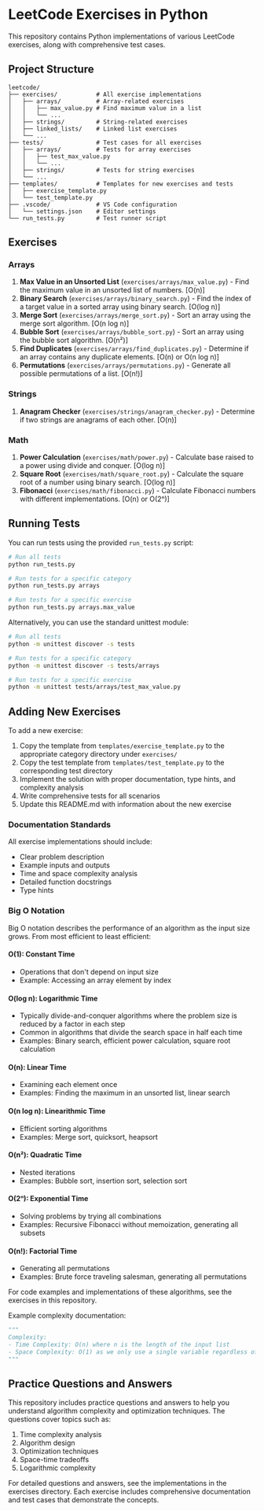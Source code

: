 # LeetCode Exercises in Python

This repository contains Python implementations of various LeetCode exercises, along with comprehensive test cases.

## Project Structure

```
leetcode/
├── exercises/           # All exercise implementations
│   ├── arrays/          # Array-related exercises
│   │   ├── max_value.py # Find maximum value in a list
│   │   └── ...
│   ├── strings/         # String-related exercises
│   ├── linked_lists/    # Linked list exercises
│   └── ...
├── tests/               # Test cases for all exercises
│   ├── arrays/          # Tests for array exercises
│   │   ├── test_max_value.py
│   │   └── ...
│   ├── strings/         # Tests for string exercises
│   └── ...
├── templates/           # Templates for new exercises and tests
│   ├── exercise_template.py
│   └── test_template.py
├── .vscode/             # VS Code configuration
│   └── settings.json    # Editor settings
└── run_tests.py         # Test runner script
```

## Exercises

### Arrays
1. **Max Value in an Unsorted List** (`exercises/arrays/max_value.py`) - Find the maximum value in an unsorted list of numbers. [O(n)]
2. **Binary Search** (`exercises/arrays/binary_search.py`) - Find the index of a target value in a sorted array using binary search. [O(log n)]
3. **Merge Sort** (`exercises/arrays/merge_sort.py`) - Sort an array using the merge sort algorithm. [O(n log n)]
4. **Bubble Sort** (`exercises/arrays/bubble_sort.py`) - Sort an array using the bubble sort algorithm. [O(n²)]
5. **Find Duplicates** (`exercises/arrays/find_duplicates.py`) - Determine if an array contains any duplicate elements. [O(n) or O(n log n)]
6. **Permutations** (`exercises/arrays/permutations.py`) - Generate all possible permutations of a list. [O(n!)]

### Strings
1. **Anagram Checker** (`exercises/strings/anagram_checker.py`) - Determine if two strings are anagrams of each other. [O(n)]

### Math
1. **Power Calculation** (`exercises/math/power.py`) - Calculate base raised to a power using divide and conquer. [O(log n)]
2. **Square Root** (`exercises/math/square_root.py`) - Calculate the square root of a number using binary search. [O(log n)]
3. **Fibonacci** (`exercises/math/fibonacci.py`) - Calculate Fibonacci numbers with different implementations. [O(n) or O(2ⁿ)]

## Running Tests

You can run tests using the provided `run_tests.py` script:

```bash
# Run all tests
python run_tests.py

# Run tests for a specific category
python run_tests.py arrays

# Run tests for a specific exercise
python run_tests.py arrays.max_value
```

Alternatively, you can use the standard unittest module:

```bash
# Run all tests
python -m unittest discover -s tests

# Run tests for a specific category
python -m unittest discover -s tests/arrays

# Run tests for a specific exercise
python -m unittest tests/arrays/test_max_value.py
```

## Adding New Exercises

To add a new exercise:

1. Copy the template from `templates/exercise_template.py` to the appropriate category directory under `exercises/`
2. Copy the test template from `templates/test_template.py` to the corresponding test directory
3. Implement the solution with proper documentation, type hints, and complexity analysis
4. Write comprehensive tests for all scenarios
5. Update this README.md with information about the new exercise

### Documentation Standards

All exercise implementations should include:

- Clear problem description
- Example inputs and outputs
- Time and space complexity analysis
- Detailed function docstrings
- Type hints

### Big O Notation

Big O notation describes the performance of an algorithm as the input size grows. From most efficient to least efficient:

#### O(1): Constant Time
- Operations that don't depend on input size
- Example: Accessing an array element by index

#### O(log n): Logarithmic Time
- Typically divide-and-conquer algorithms where the problem size is reduced by a factor in each step
- Common in algorithms that divide the search space in half each time
- Examples: Binary search, efficient power calculation, square root calculation

#### O(n): Linear Time
- Examining each element once
- Examples: Finding the maximum in an unsorted list, linear search

#### O(n log n): Linearithmic Time
- Efficient sorting algorithms
- Examples: Merge sort, quicksort, heapsort

#### O(n²): Quadratic Time
- Nested iterations
- Examples: Bubble sort, insertion sort, selection sort

#### O(2ⁿ): Exponential Time
- Solving problems by trying all combinations
- Examples: Recursive Fibonacci without memoization, generating all subsets

#### O(n!): Factorial Time
- Generating all permutations
- Examples: Brute force traveling salesman, generating all permutations

For code examples and implementations of these algorithms, see the exercises in this repository.

Example complexity documentation:

```python
"""
Complexity:
- Time Complexity: O(n) where n is the length of the input list
- Space Complexity: O(1) as we only use a single variable regardless of input size
"""
```

## Practice Questions and Answers

This repository includes practice questions and answers to help you understand algorithm complexity and optimization techniques. The questions cover topics such as:

1. Time complexity analysis
2. Algorithm design
3. Optimization techniques
4. Space-time tradeoffs
5. Logarithmic complexity

For detailed questions and answers, see the implementations in the exercises directory. Each exercise includes comprehensive documentation and test cases that demonstrate the concepts.
